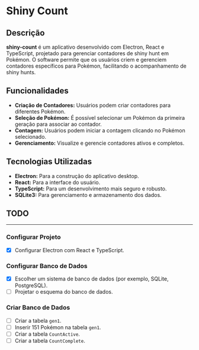 # Shiny Count

## Descrição

**shiny-count** é um aplicativo desenvolvido com Electron, React e TypeScript, projetado para gerenciar contadores de shiny hunt em Pokémon. O software permite que os usuários criem e gerenciem contadores específicos para Pokémon, facilitando o acompanhamento de shiny hunts.

## Funcionalidades

- **Criação de Contadores:** Usuários podem criar contadores para diferentes Pokémon.
- **Seleção de Pokémon:** É possível selecionar um Pokémon da primeira geração para associar ao contador.
- **Contagem:** Usuários podem iniciar a contagem clicando no Pokémon selecionado.
- **Gerenciamento:** Visualize e gerencie contadores ativos e completos.

## Tecnologias Utilizadas

- **Electron:** Para a construção do aplicativo desktop.
- **React:** Para a interface do usuário.
- **TypeScript:** Para um desenvolvimento mais seguro e robusto.
- **SQLite3:** Para gerenciamento e armazenamento dos dados.

## TODO

---

### Configurar Projeto

- [x] Configurar Electron com React e TypeScript.

### Configurar Banco de Dados

- [x] Escolher um sistema de banco de dados (por exemplo, SQLite, PostgreSQL).
- [ ] Projetar o esquema do banco de dados.

### Criar Banco de Dados

- [ ] Criar a tabela `gen1`.
- [ ] Inserir 151 Pokémon na tabela `gen1`.
- [ ] Criar a tabela `CountActive`.
- [ ] Criar a tabela `CountComplete`.
